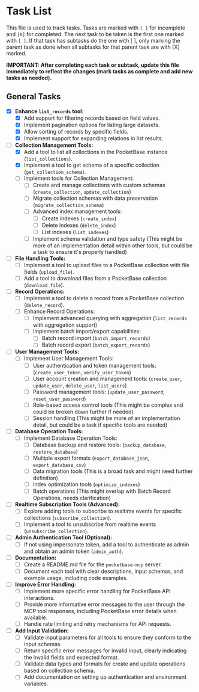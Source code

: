 # Task List

This file is used to track tasks. Tasks are marked with `[ ]` for incomplete and `[X]` for completed. The next task to be taken is the first one marked with `[ ]`. If that task has subtasks do the one with [ ], only marking the parent task as done when all subtasks for that parent task are with [X] marked.

**IMPORTANT: After completing each task or subtask, update this file immediately to reflect the changes (mark tasks as complete and add new tasks as needed).**

## General Tasks

- [X] **Enhance `list_records` tool:**
    - [X] Add support for filtering records based on field values.
    - [X] Implement pagination options for listing large datasets.
    - [X] Allow sorting of records by specific fields.
    - [X] Implement support for expanding relations in list results.
- [ ] **Collection Management Tools:**
    - [X] Add a tool to list all collections in the PocketBase instance (`list_collections`).
    - [X] Implement a tool to get schema of a specific collection (`get_collection_schema`).
    - [ ] Implement tools for Collection Management:
        - [ ] Create and manage collections with custom schemas (`create_collection`, `update_collection`)
        - [ ] Migrate collection schemas with data preservation (`migrate_collection_schema`)
        - [ ] Advanced index management tools:
            - [ ] Create indexes (`create_index`)
            - [ ] Delete indexes (`delete_index`)
            - [ ] List indexes (`list_indexes`)
        - [ ] Implement schema validation and type safety (This might be more of an implementation detail within other tools, but could be a task to ensure it's properly handled)

- [ ] **File Handling Tools:**
    - [ ] Implement a tool to upload files to a PocketBase collection with file fields (`upload_file`).
    - [ ] Add a tool to download files from a PocketBase collection (`download_file`).

- [ ] **Record Operations:**
    - [ ] Implement a tool to delete a record from a PocketBase collection (`delete_record`).
    - [ ] Enhance Record Operations:
        - [ ] Implement advanced querying with aggregation (`list_records` with aggregation support)
        - [ ] Implement batch import/export capabilities:
            - [ ] Batch record import (`batch_import_records`)
            - [ ] Batch record export (`batch_export_records`)

- [ ] **User Management Tools:**
    - [ ] Implement User Management Tools:
        - [ ] User authentication and token management tools: (`create_user_token`, `verify_user_token`)
        - [ ] User account creation and management tools: (`create_user`, `update_user`, `delete_user`, `list_users`)
        - [ ] Password management tools: (`update_user_password`, `reset_user_password`)
        - [ ] Role-based access control tools (This might be complex and could be broken down further if needed)
        - [ ] Session handling (This might be more of an implementation detail, but could be a task if specific tools are needed)

- [ ] **Database Operation Tools:**
    - [ ] Implement Database Operation Tools:
        - [ ] Database backup and restore tools: (`backup_database`, `restore_database`)
        - [ ] Multiple export formats (`export_database_json`, `export_database_csv`)
        - [ ] Data migration tools (This is a broad task and might need further definition)
        - [ ] Index optimization tools (`optimize_indexes`)
        - [ ] Batch operations (This might overlap with Batch Record Operations, needs clarification)

- [ ] **Realtime Subscription Tools (Advanced):**
    - [ ] Explore adding tools to subscribe to realtime events for specific collections (`subscribe_collection`).
    - [ ] Implement a tool to unsubscribe from realtime events (`unsubscribe_collection`).
- [ ] **Admin Authentication Tool (Optional):**
    - [ ] If not using impersonate token, add a tool to authenticate as admin and obtain an admin token (`admin_auth`).
- [ ] **Documentation:**
    - [ ] Create a README.md file for the `pocketbase-mcp` server.
    - [ ] Document each tool with clear descriptions, input schemas, and example usage, including code examples.
- [ ] **Improve Error Handling:**
    - [ ] Implement more specific error handling for PocketBase API interactions.
    - [ ] Provide more informative error messages to the user through the MCP tool responses, including PocketBase error details when available.
    - [ ] Handle rate limiting and retry mechanisms for API requests.
- [ ] **Add Input Validation:**
    - [ ] Validate input parameters for all tools to ensure they conform to the input schemas.
    - [ ] Return specific error messages for invalid input, clearly indicating the invalid fields and expected format.
    - [ ] Validate data types and formats for create and update operations based on collection schema.
    - [ ] Add documentation on setting up authentication and environment variables.